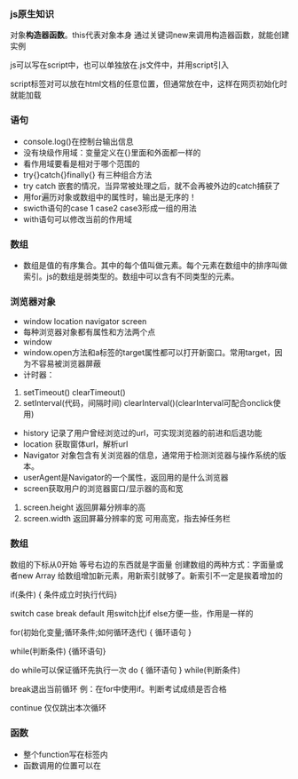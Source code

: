 ### js原生知识

对象**构造器函数**。this代表对象本身
通过关键词new来调用构造器函数，就能创建实例

js可以写在script中，也可以单独放在.js文件中，并用script引入
<script type="text/javascript"></script>
<script src="code.js"></script>
script标签对可以放在html文档的任意位置，但通常放在<head>中，这样在网页初始化时就能加载

### 语句
* console.log()在控制台输出信息
* 没有块级作用域：变量定义在{}里面和外面都一样的
* 看作用域要看是相对于哪个范围的
* try{}catch{}finally{} 有三种组合方法
* try catch 嵌套的情况，当异常被处理之后，就不会再被外边的catch捕获了
* 用for遍历对象或数组中的属性时，输出是无序的！
* swicth语句的case 1 case2 case3形成一组的用法
* with语句可以修改当前的作用域

### 数组
* 数组是值的有序集合。其中的每个值叫做元素。每个元素在数组中的排序叫做索引。js的数组是弱类型的。数组中可以含有不同类型的元素。

### 浏览器对象
* window location navigator screen
* 每种浏览器对象都有属性和方法两个点
* window
* window.open方法和a标签的target属性都可以打开新窗口。常用target，因为不容易被浏览器屏蔽
* 计时器：
1. setTimeout()   clearTimeout()
2. setInterval(代码，间隔时间)  clearInterval()(clearInterval可配合onclick使用)
* history 记录了用户曾经浏览过的url，可实现浏览器的前进和后退功能
* location 获取窗体url，解析url
* Navigator 对象包含有关浏览器的信息，通常用于检测浏览器与操作系统的版本。
* userAgent是Navigator的一个属性，返回用的是什么浏览器
* screen获取用户的浏览器窗口/显示器的高和宽
1. screen.height 返回屏幕分辨率的高
2. screen.width 返回屏幕分辨率的宽
可用高宽，指去掉任务栏

### 数组
数组的下标从0开始
等号右边的东西就是字面量
创建数组的两种方式：字面量或者new Array
给数组增加新元素，用新索引就够了。新索引不一定是挨着增加的

if(条件)
{ 条件成立时执行代码}

switch case break default
用switch比if else方便一些，作用是一样的

for(初始化变量;循环条件;如何循环迭代)
{   循环语句 }

while(判断条件)
{循环语句} 

do while可以保证循环先执行一次
do
{
    循环语句
 }
while(判断条件)

break退出当前循环
例：在for中使用if。判断考试成绩是否合格

continue 仅仅跳出本次循环

### 函数
* 整个function写在<script></script>标签内
* 函数调用的位置可以在<script>中函数定义之后，也可以在html文件中，和事件搭配
* return可让返回的值接着使用

### 对象
对象的方法指能在对象上执行的动作

### 事件
事件就是可被js监测到的行为
onclick
onmouseover="info()"  
onmouseout

### 数据类型
js有6种数据类型，其中5种原始数据类型，一种对象数据类型（object）
js是弱类型的
instanceof 
typeof 

### 隐式转换
* 将字符串变量num转换为number类型：num - 0
* 将数字变量num转换为字符串类型：num + ''
* == ：会先尝试转换  null == undefined
* === 严格等于：首先判断等号两边的类型，如果类型不同，直接就返回false了

### 包装对象
* number boolean string都有对应的包装类型 
* 基本（数据）类型不是对象，那它不应该有属性，也不应该有方法
* 当为基本数据类型赋属性时，会自动将其包装为包装类型，并使属性成功被赋值。但被赋值后包装类型会马上消失

### 类型检测
typeof运算符
isinstance运算符

### 表达式
* 原始表达式：常量/变量/关键字
* 复合表达式：原始表达式和运算符组成了复合表达式

* 数组/对象的初始化表达式  [1,2] [1,,,4]
* 函数表达式（将函数赋值给一个变量）
* 属性访问表达式（变量.属性）
* 调用表达式(函数())
* 对象创建表达式 new Func（1，2）

### 运算符
* 特殊运算符 

```
<script type='text/javascript'>
    var myage=18;
    if(myage>=18)
    {document.write("你是成年人")};
    else
    {document.write("未满18，未成年")}；
</script>
```

定义函数的结构
function 函数名()
{
	函数代码；
}

* alert，**用于在屏幕输出提示信息**(字符串或者变量)；
* document.write，**用于在屏幕输出内容**(字符串或者变量或者它们的拼接或者和html标签的拼接),好处是可以配合标签动态输出内容，而不是像html那样写死。
* confirm(str)，**让用户点击是或者取消**。其中，str是消息对话框要显示的文本，也就是给用户看的文本。返回值是布尔值，也就是用户点击的‘是’或者'否'的按钮。
* prompt弹出消息对话框,**用于让用户输入信息，并根据信息产生交互**。通常用于询问一些需要与用户交互的信息。弹出消息对话框（包含一个确定按钮、取消按钮与一个文本输入框）。
* window.open([URL],[窗口名称]，[参数字符串])     **设置点击按钮新打开网页**
* window.close();   **关闭已经打开的窗口。其中window为已经打开的窗口的名字**

底杠_

### 对象
对象的基本结构就是key:value，然后用逗号隔开。也就是说对象的基本元素是属性。调用属性的基本方法是对象.属性。
1. 对象中包含很多属性，这些属性是无序的
2. 每个属性都有一个字符串key和对应的value(key只能是字符串是因为js会对任何传入的key做一个tostring的操作，也就是用方括号访问时，不管输入的是什么，效果都是字符串)
3. 对象中的属性可以动态添加和删除的，如obj.x=1;
### 对象的构造
对象的属性可以设定权限，如是否可以删除，是否可以枚举等
prototype对象属性。当obj对象没有时，就会去proto中找

### 函数和作用域
* js中函数可以像其他对象那样操作和传递，所以也叫函数对象，如函数.属性。
* 如果函数没有返回值return，会在所有函数运行完成后，返回一个undefined
* 两种调用方式：1.普通调用  2.作为构造器，外部使用new来调用：会将this返回？？
1. 函数声明 即普通的 如 function add(a, b){}
2. 函数表达式：将函数赋值给变量 如 var add = function(a, b){}
3. 函数构造器 Function
* 函数表达式又可以分为4种。
1. 命名函数表达式：用于调试，以区分不同的anonymous function
2. 
* 函数声明部分的代码会被前置并率先执行，所以可以在函数定义前面调用函数

### this
* 一般函数下this指的就是window
* 严格模式下的一般函数中的this指的是undefined
